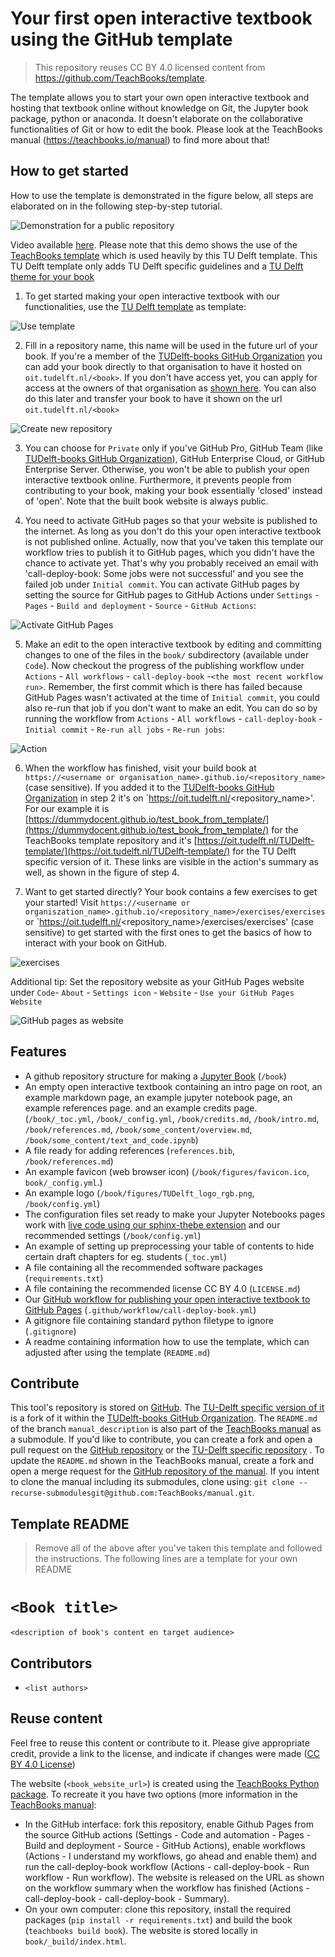 # Your first open interactive textbook using the GitHub template

> This repository reuses CC BY 4.0 licensed content from https://github.com/TeachBooks/template.

The template allows you to start your own open interactive textbook and hosting that textbook online without knowledge on Git, the Jupyter book package, python or anaconda. It doesn't elaborate on the collaborative functionalities of Git or how to edit the book. Please look at the TeachBooks manual (https://teachbooks.io/manual) to find more about that!

## How to get started

How to use the template is demonstrated in the figure below, all steps are elaborated on in the following step-by-step tutorial.

![Demonstration for a public repository](https://github.com/TeachBooks/template_figures/blob/main/teachbooks-template.gif?raw=true)

Video available [here](https://youtu.be/nN3Oi_MVvF0). Please note that this demo shows the use of the [TeachBooks template](https://github.com/TeachBooks/template) which is used heavily by this TU Delft template. This TU Delft template only adds TU Delft specific guidelines and a [TU Delft theme for your book](https://github.com/TeachBooks/Sphinx-TUDelft-theme)


1. To get started making your open interactive textbook with our functionalities, use the [TU Delft template](https://github.com/TUDelft-books/TUDelft-template) as template:

![Use template](https://github.com/TeachBooks/template_figures/blob/main/use_template.png?raw=true)

2. Fill in a repository name, this name will be used in the future url of your book. If you're a member of the [TUDelft-books GitHub Organization](https://github.com/TUDelft-books) you can add your book directly to that organisation to have it hosted on `oit.tudelft.nl/<book>`. If you don't have access yet, you can apply for access at the owners of that organisation as [shown here](https://github.com/TUDelft-books/.github/blob/main/profile/README.md). You can also do this later and transfer your book to have it shown on the url `oit.tudelft.nl/<book>`

![Create new repository](https://github.com/TeachBooks/template_figures/blob/main/create_new_repository.png?raw=true)

3. You can choose for `Private` only if you've GitHub Pro, GitHub Team (like [TUDelft-books GitHub Organization](https://github.com/TUDelft-books)), GitHub Enterprise Cloud, or GitHub Enterprise Server. Otherwise, you won't be able to publish your open interactive textbook online. Furthermore, it prevents people from contributing to your book, making your book essentially 'closed' instead of 'open'. Note that the built book website is always public.

4. You need to activate GitHub pages so that your website is published to the internet. As long as you don't do this your open interactive textbook is not published online. Actually, now that you've taken this template our workflow tries to publish it to GitHub pages, which you didn't have the chance to activate yet. That's why you probably received an email with 'call-deploy-book: Some jobs were not successful' and you see the failed job under `Initial commit`. You can activate GitHub pages by setting the source for GitHub pages to GitHub Actions under `Settings` - `Pages` - `Build and deployment` - `Source` - `GitHub Actions`:

![Activate GitHub Pages](https://github.com/TeachBooks/template_figures/blob/main/set_up_pages.png?raw=true)

5. Make an edit to the open interactive textbook by editing and committing changes to one of the files in the `book/` subdirectory (available under `Code`).  Now checkout the progress of the publishing workflow under `Actions` - `All workflows` -  `call-deploy-book` -`<the most recent workflow run>`. Remember, the first commit which is there has failed because GitHub Pages wasn't activated at the time of `Initial commit`, you could also re-run that job if you don't want to make an edit. You can do so by running the workflow from `Actions` - `All workflows` - `call-deploy-book` - `Initial commit` - `Re-run all jobs` - `Re-run jobs`:

![Action](https://github.com/TeachBooks/template_figures/blob/main/action_re-run.jpeg?raw=true)

6. When the workflow has finished, visit your build book at `https://<username or organisation_name>.github.io/<repository_name>` (case sensitive). If you added it to the [TUDelft-books GitHub Organization](https://github.com/TUDelft-books) in step 2 it's on `https://oit.tudelft.nl/<repository_name>'. For our example it is [https://dummydocent.github.io/test_book_from_template/](https://dummydocent.github.io/test_book_from_template/) for the TeachBooks template repository and it's [https://oit.tudelft.nl/TUDelft-template/](https://oit.tudelft.nl/TUDelft-template/) for the TU Delft specific version of it. These links are visible in the action's summary as well, as shown in the figure of step 4.

7. Want to get started directly? Your book contains a few exercises to get your started! Visit `https://<username or organiszation_name>.github.io/<repository_name>/exercises/exercises` or  `https://oit.tudelft.nl/<repository_name>/exercises/exercises' (case sensitive) to get started with the first ones to get the basics of how to interact with your book on GitHub.

![exercises](https://github.com/TeachBooks/template_figures/blob/main/exercises.png?raw=true)

Additional tip: 
Set the repository website as your GitHub Pages website under `Code`- `About` - `Settings icon` - `Website` - `Use your GitHub Pages Website`

![GitHub pages as website](https://github.com/TeachBooks/template_figures/blob/main/use_github_pages_website.png?raw=true)

## Features
- A github repository structure for making a [Jupyter Book](https://github.com/executablebooks/jupyter-book) (`/book`)
- An empty open interactive textbook containing an intro page on root, an example markdown page, an example jupyter notebook page, an example references page. and an example credits page. (`/book/_toc.yml`, `/book/_config.yml`, `/book/credits.md`, `/book/intro.md`, `/book/references.md`, `/book/some_content/overview.md`, `/book/some_content/text_and_code.ipynb`)
- A file ready for adding references (`references.bib`, `/book/references.md`)
- An example favicon (web browser icon) (`/book/figures/favicon.ico`, `book/_config.yml`.)
- An example logo (`/book/figures/TUDelft_logo_rgb.png`, `/book/config.yml`)
- The configuration files set ready to make your Jupyter Notebooks pages work with [live code using our sphinx-thebe extension](https://teachbooks.io/manual/features/live_code.html) and our recommended settings (`/book/config.yml`)
- An example of setting up preprocessing your table of contents to hide certain draft chapters for eg. students (`_toc.yml`)
- A file containing all the recommended software packages (`requirements.txt`)
- A file containing the recommended license CC BY 4.0 (`LICENSE.md`)
- Our [GitHub workflow for publishing your open interactive textbook to GitHub Pages](https://github.com/TeachBooks/deploy-book-workflow) (`.github/workflow/call-deploy-book.yml`)
- A gitignore file containing standard python filetype to ignore (`.gitignore`)
- A readme containing information how to use the template, which can adjusted after using the template (`README.md`)

## Contribute
This tool's repository is stored on [GitHub](https://github.com/TeachBooks/template). The [TU-Delft specific version of it](https://github.com/TUDelft-books/TUDelft-template) is a fork of it within the [TUDelft-books GitHub Organization](https://github.com/TUDelft-books). The `README.md` of the branch `manual_description` is also part of the [TeachBooks manual](https://teachbooks.io/manual/external/template/README.html) as a submodule. If you'd like to contribute, you can create a fork and open a pull request on the [GitHub repository](https://github.com/TeachBooks/template) or the [TU-Delft specific repository](https://github.com/TUDelft-books/TUDelft-template) . To update the `README.md` shown in the TeachBooks manual, create a fork and open a merge request for the [GitHub repository of the manual](https://github.com/TeachBooks/manual). If you intent to clone the manual including its submodules, clone using: `git clone --recurse-submodulesgit@github.com:TeachBooks/manual.git`.

## Template README
> Remove all of the above after you've taken this template and followed the instructions. The following lines are a template for your own README

# `<Book title>`

`<description of book's content en target audience>`

## Contributors
- `<list authors>`

## Reuse content
Feel free to reuse this content or contribute to it. Please give appropriate credit, provide a link to the license, and indicate if changes were made ([CC BY 4.0 License](https://creativecommons.org/licenses/by/4.0/))

The website (`<book_website_url>`) is created using the [TeachBooks Python package](https://github.com/TeachBooks/TeachBooks). To recreate it you have two options (more information in the [TeachBooks manual](https://teachbooks.io/manual/):
- In the GitHub interface: fork this repository, enable Github Pages from the source GitHub actions (Settings - Code and automation - Pages - Build and deployment - Source - GitHub Actions), enable workflows (Actions - I understand my workflows, go ahead and enable them) and run the call-deploy-book workflow (Actions - call-deploy-book - Run workflow - Run workflow). The website is released on the URL as shown on the workflow summary when the workflow has finished (Actions - call-deploy-book - call-deploy-book - Summary).
- On your own computer: clone this repository, install the required packages (`pip install -r requirements.txt`) and build the book (`teachbooks build book`). The website is stored locally in `book/_build/index.html`.

